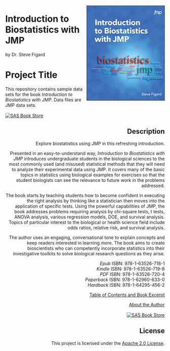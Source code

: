 <a href="Insert Bookstore link here"><img src='Cover.jpg' align= 'right'/></a>

# Introduction to Biostatistics with JMP
by Dr. Steve Figard

# Project Title 
This repository contains sample data sets for the book <i>Introduction to Biostatistics with JMP</i>. Data files are JMP data sets.<p>
<a href="https://www.sas.com/store/books/categories/usage-and-reference/introduction-to-biostatistics-with-jmp-/prodBK_69798_en.html"><img src="https://img.shields.io/badge/Buy%20Now-SAS%20Book%20Store-blue.svg" alt="SAS Book Store" align= 'center'/> </a>
<div style="text-align:right" markdown="1">

## Description
Explore biostatistics using JMP in this refreshing introduction.

Presented in an easy-to-understand way, <i>Introduction to Biostatistics with JMP</i> introduces undergraduate students in the biological sciences to the most commonly used (and misused) statistical methods that they will need to analyze their experimental data using JMP. It covers many of the basic topics in statistics using biological examples for exercises so that the student biologists can see the relevance to future work in the problems addressed.

The book starts by teaching students how to become confident in executing the right analysis by thinking like a statistician then moves into the application of specific tests. Using the powerful capabilities of JMP, the book addresses problems requiring analysis by chi-square tests, t tests, ANOVA analysis, various regression models, DOE, and survival analysis. Topics of particular interest to the biological or health science field include odds ratios, relative risk, and survival analysis.

The author uses an engaging, conversational tone to explain concepts and keep readers interested in learning more. The book aims to create bioscientists who can competently incorporate statistics into their investigative toolkits to solve biological research questions as they arise.


*Epub* ISBN: 978-1-63526-718-1<br>
*Kindle* ISBN: 978-1-63526-719-8<br>
*PDF* ISBN: 978-1-63526-720-4<br>
*Paperback* ISBN: 978-1-62960-633-0<br>
*Hardback* ISBN: 978-1-64295-456-2 

<a href="https://www.sas.com/storefront/aux/en/spjmpbiostatintro/69798_excerpt.pdf">Table of Contents and Book Excerpt</a><p>
<a href="https://support.sas.com/en/books/authors/steve-figard.html">About the Author</a>


<a href="https://www.sas.com/store/books/categories/usage-and-reference/introduction-to-biostatistics-with-jmp-/prodBK_69798_en.html"><img src="https://img.shields.io/badge/Buy%20Now-SAS%20Book%20Store-blue.svg" alt="SAS Book Store" align= 'center'/> </a>


## License
This project is licensed under the [Apache 2.0 License](./LICENSE).
